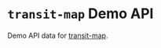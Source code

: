 # `transit-map` Demo API

Demo API data for [transit-map](https://github.com/j-markiewicz/transit-map).
